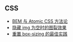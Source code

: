 ## CSS

- [BEM 与 Atomic CSS 方法论](/articles/css/bem-and-atomic-css-methodology)
- [隐藏 img 为空时的图裂效果](/articles/css/hides-the-crack-effect-when-the-img-is-empty)
- [重置 box-sizing 的最佳实践](/articles/css/reset-box-sizing-best-practice)
